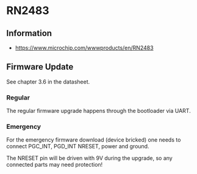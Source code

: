 # RN2483

## Information

 * https://www.microchip.com/wwwproducts/en/RN2483

## Firmware Update

See chapter 3.6 in the datasheet.

### Regular

The regular firmware upgrade happens through the bootloader via UART.

### Emergency

For the emergency firmware download (device bricked) one needs to connect
PGC\_INT, PGD\_INT NRESET, power and ground.

The NRESET pin will be driven with 9V during the upgrade, so any connected
parts may need protection!
